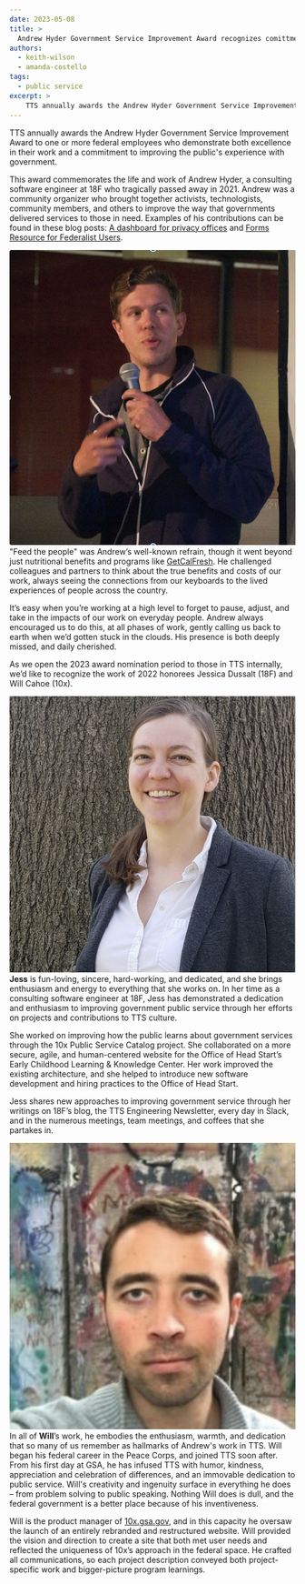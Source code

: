 ```yaml
---
date: 2023-05-08
title: >
  Andrew Hyder Government Service Improvement Award recognizes comittment to serving the public
authors:
  - keith-wilson
  - amanda-costello
tags:
  - public service
excerpt: >
    TTS annually awards the Andrew Hyder Government Service Improvement Award to one or more federal employees who demonstrate both excellence in their work and a commitment to improving the public's experience with government. This award commemorates the life and work of Andrew Hyder, a consulting software engineer at 18F who tragically passed away in 2021. Andrew was a community organizer who brought together activists, technologists, community members, and others to improve the way that governments delivered services to those in need. As we open the 2023 award nomination period to those in TTS internally, we’d like to recognize the work of 2022 honorees Jessica Dussalt (18F) and Will Cahoe (10x).
---
```

TTS annually awards the Andrew Hyder Government Service Improvement Award to one or more federal employees who demonstrate both excellence in their work and a commitment to improving the public's experience with government.

This award commemorates the life and work of Andrew Hyder, a consulting software engineer at 18F who tragically passed away in 2021. Andrew was a community organizer who brought together activists, technologists, community members, and others to improve the way that governments delivered services to those in need.  Examples of his contributions can be found in these blog posts: [A dashboard for privacy offices](https://18f.gsa.gov/2020/12/15/a-dashboard-for-privacy-offices/) and [Forms Resource for Federalist Users](https://18f.gsa.gov/2020/02/18/forms-resource-federalist/).

![Andrew Hyder speaking at Code for America](/assets/blog/andrew-hyder-award-2023/andrew-hyder-photo.png) "Feed the people" was Andrew’s well-known refrain, though it went beyond just nutritional benefits and programs like [GetCalFresh](https://www.getcalfresh.org/en/about). He challenged colleagues and partners to think about the true benefits and costs of our work, always seeing the connections from our keyboards to the lived experiences of people across the country. 

It’s easy when you’re working at a high level to forget to pause, adjust, and take in the impacts of our work on everyday people. Andrew always encouraged us to do this, at all phases of work, gently calling us back to earth when we’d gotten stuck in the clouds. His presence is both deeply missed, and daily cherished. 

As we open the 2023 award nomination period to those in TTS internally, we’d like to recognize the work of 2022 honorees Jessica Dussalt (18F) and Will Cahoe (10x). 

![Jess Dussault profile picture](/assets/blog/andrew-hyder-award-2023/jess-dussault-hyder-award.png)**Jess** is fun-loving, sincere, hard-working, and dedicated, and she brings enthusiasm and energy to everything that she works on.  In her time as a consulting software engineer at 18F, Jess has demonstrated a dedication and enthusiasm to improving government public service through her efforts on projects and contributions to TTS culture.

She worked on improving how the public learns about government services through the 10x Public Service Catalog project.  She collaborated on a more secure, agile, and human-centered website for the Office of Head Start’s Early Childhood Learning & Knowledge Center. Her work improved the existing architecture, and she helped to introduce new software development and hiring practices to the Office of Head Start.

Jess shares new approaches to improving government service through her writings on 18F’s blog, the TTS Engineering Newsletter, every day in Slack, and in the numerous meetings, team meetings, and coffees that she partakes in.

![Will Cahoe profile picture](/assets/blog/andrew-hyder-award-2023/will-cahoe-hyder-award-photo.png)In all of **Will**’s work, he embodies the enthusiasm, warmth, and dedication that so many of us remember as hallmarks of Andrew's work in TTS.  Will began his federal career in the Peace Corps, and joined TTS soon after. From his first day at GSA, he has infused TTS with humor, kindness, appreciation and celebration of differences, and an immovable dedication to public service.  Will's creativity and ingenuity surface in everything he does – from problem solving to public speaking.  Nothing Will does is dull, and the federal government is a better place because of his inventiveness.

Will is the product manager of [10x.gsa.gov](https://10x.gsa.gov), and in this capacity he oversaw the launch of an entirely rebranded and restructured website. Will provided the vision and direction to create a site that both met user needs and reflected the uniqueness of 10x’s approach in the federal space. He crafted all communications, so each project description conveyed both project-specific work and bigger-picture program learnings.